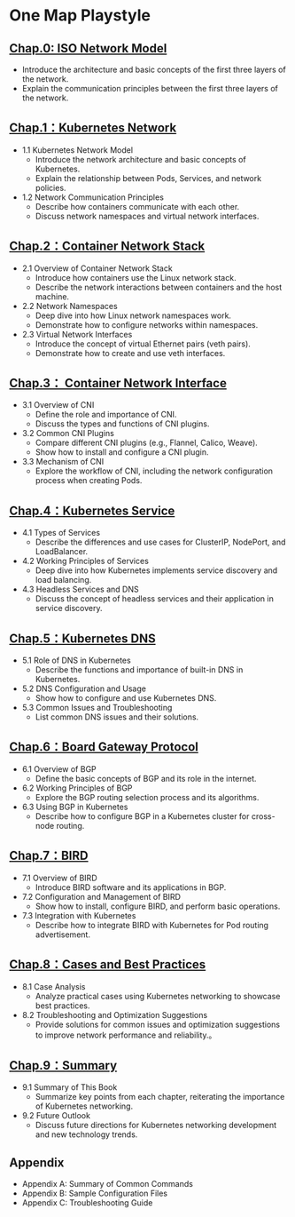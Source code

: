 # One Map Playstyle

## [Chap.0: ISO Network Model](docs/00-chapter_0.md)

- Introduce the architecture and basic concepts of the first three layers of the network.
- Explain the communication principles between the first three layers of the network.

## [Chap.1：Kubernetes Network](docs/01-chapter_1.md)

- 1.1 Kubernetes Network Model
  - Introduce the network architecture and basic concepts of Kubernetes.
  - Explain the relationship between Pods, Services, and network policies.
- 1.2 Network Communication Principles
  - Describe how containers communicate with each other.
  - Discuss network namespaces and virtual network interfaces.

## [Chap.2：Container Network Stack](docs/02-chapter_2.md)

- 2.1 Overview of Container Network Stack
  - Introduce how containers use the Linux network stack.
  - Describe the network interactions between containers and the host machine.
- 2.2 Network Namespaces
  - Deep dive into how Linux network namespaces work.
  - Demonstrate how to configure networks within namespaces.
- 2.3 Virtual Network Interfaces
  - Introduce the concept of virtual Ethernet pairs (veth pairs).
  - Demonstrate how to create and use veth interfaces.

## [Chap.3： Container Network Interface](docs/03-chapter_3.md)

- 3.1 Overview of CNI
  - Define the role and importance of CNI.
  - Discuss the types and functions of CNI plugins.
- 3.2 Common CNI Plugins
  - Compare different CNI plugins (e.g., Flannel, Calico, Weave).
  - Show how to install and configure a CNI plugin.
- 3.3 Mechanism of CNI
  - Explore the workflow of CNI, including the network configuration process when creating Pods.

## [Chap.4：Kubernetes Service](docs/04-chapter_4.md)

- 4.1 Types of Services
  - Describe the differences and use cases for ClusterIP, NodePort, and LoadBalancer.
- 4.2 Working Principles of Services
  - Deep dive into how Kubernetes implements service discovery and load balancing.
- 4.3 Headless Services and DNS
  - Discuss the concept of headless services and their application in service discovery.

## [Chap.5：Kubernetes DNS](docs/05-chapter_5.md)

- 5.1 Role of DNS in Kubernetes
  - Describe the functions and importance of built-in DNS in Kubernetes.
- 5.2 DNS Configuration and Usage
  - Show how to configure and use Kubernetes DNS.
- 5.3 Common Issues and Troubleshooting
  - List common DNS issues and their solutions.

## [Chap.6：Board Gateway Protocol](docs/06-chapter_6.md)

- 6.1 Overview of BGP
  - Define the basic concepts of BGP and its role in the internet.
- 6.2 Working Principles of BGP
  - Explore the BGP routing selection process and its algorithms.
- 6.3 Using BGP in Kubernetes
  - Describe how to configure BGP in a Kubernetes cluster for cross-node routing.

## [Chap.7：BIRD](docs/07-chapter_7.md)

- 7.1 Overview of BIRD
  - Introduce BIRD software and its applications in BGP.
- 7.2 Configuration and Management of BIRD
  - Show how to install, configure BIRD, and perform basic operations.
- 7.3 Integration with Kubernetes
  - Describe how to integrate BIRD with Kubernetes for Pod routing advertisement.

## [Chap.8：Cases and Best Practices](docs/08-chapter_8.md)

- 8.1 Case Analysis
  - Analyze practical cases using Kubernetes networking to showcase best practices.
- 8.2 Troubleshooting and Optimization Suggestions
  - Provide solutions for common issues and optimization suggestions to improve network performance and reliability.。

## [Chap.9：Summary](docs/09-chapter_9.md)

- 9.1 Summary of This Book
  - Summarize key points from each chapter, reiterating the importance of Kubernetes networking.
- 9.2 Future Outlook
  - Discuss future directions for Kubernetes networking development and new technology trends.

## Appendix

- Appendix A: Summary of Common Commands
- Appendix B: Sample Configuration Files
- Appendix C: Troubleshooting Guide
